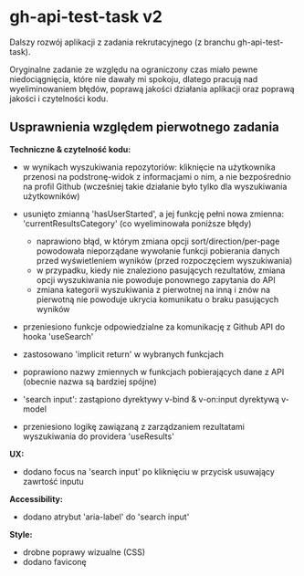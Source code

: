 # gh-api-test-task v2

Dalszy rozwój aplikacji z zadania rekrutacyjnego (z branchu gh-api-test-task).

Oryginalne zadanie ze względu na ograniczony czas miało pewne niedociągnięcia, które nie dawały mi spokoju, dlatego pracują nad wyeliminowaniem błędów, poprawą jakości działania aplikacji oraz poprawą jakości i czytelności kodu.


## Usprawnienia względem pierwotnego zadania

**Techniczne & czytelność kodu:**
- w wynikach wyszukiwania repozytoriów: kliknięcie na użytkownika przenosi na podstronę-widok z informacjami o nim, a nie bezpośrednio na profil Github (wcześniej takie działanie było tylko dla wyszukiwania użytkowników)
- usunięto zmianną 'hasUserStarted', a jej funkcję pełni nowa zmienna: 'currentResultsCategory' (co wyeliminowała poniższe błędy)
	- naprawiono błąd, w którym zmiana opcji sort/direction/per-page powodowała nieporządane wywołanie funkcji pobierania danych przed wyświetleniem wyników (przed rozpoczęciem wyszukiwania)
	- w przypadku, kiedy nie znaleziono pasujących rezultatów, zmiana opcji wyszukiwania nie powoduje ponownego zapytania do API
	- zmiana kategorii wyszukiwania z pierwotnej na inną i znów na pierwotną nie powoduje ukrycia komunikatu o braku pasujących wyników

- przeniesiono funkcje odpowiedzialne za komunikację z Github API do hooka 'useSearch'
- zastosowano 'implicit return' w wybranych funkcjach
- poprawiono nazwy zmiennych w funkcjach pobierających dane z API (obecnie nazwa są bardziej spójne)
- 'search input': zastąpiono dyrektywy v-bind & v-on:input dyrektywą v-model
- przeniesiono logikę zawiązaną z zarządzaniem rezultatami wyszukiwania do providera 'useResults'

**UX:**
- dodano focus na 'search input' po kliknięciu w przycisk usuwający zawrtość inputu


**Accessibility:**
- dodano atrybut 'aria-label' do 'search input'


**Style:**
- drobne poprawy wizualne (CSS)
- dodano faviconę


<!-- ## Project Setup

```sh
npm install
```

### Compile and Hot-Reload for Development

```sh
npm run dev
```

### Type-Check, Compile and Minify for Production

```sh
npm run build
``` -->

